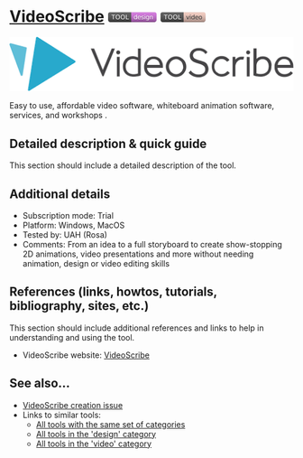 # [VideoScribe](https://www.sparkol.com/en)  [<img src="images/design.png" align="bottom">](https://github.com/e-CLOSE/Toolbox/issues?q=label%3A01_TOOL+label%3Adesign) [<img src="images/video.png" align="bottom">](https://github.com/e-CLOSE/Toolbox/issues?q=label%3A01_TOOL+label%3Avideo)

![VideoScribe logo](images/videoscribe.png)

Easy to use, affordable video software, whiteboard animation software, services, and workshops .


## Detailed description & quick guide

This section should include a detailed description of the tool.


## Additional details

- Subscription mode: Trial
- Platform: Windows, MacOS
- Tested by: UAH (Rosa)
- Comments: From an idea to a full storyboard to create show-stopping 2D animations, video presentations and more without needing animation, design or video editing skills


## References (links, howtos, tutorials, bibliography, sites, etc.)

This section should include additional references and links to help in
understanding and using the tool.

- VideoScribe website: [VideoScribe](https://www.sparkol.com/en)


## See also...

- [VideoScribe creation issue](https://github.com/e-CLOSE/Toolbox/issues/97)
- Links to similar tools:
  - [All tools with the same set of categories](https://github.com/e-CLOSE/Toolbox/issues?q=label%3A01_TOOL+label%3Avideo)
  - [All tools in the 'design' category](https://github.com/e-CLOSE/Toolbox/issues?q=label%3A01_TOOL+label%3Adesign)
  - [All tools in the 'video' category](https://github.com/e-CLOSE/Toolbox/issues?q=label%3A01_TOOL+label%3Avideo)
